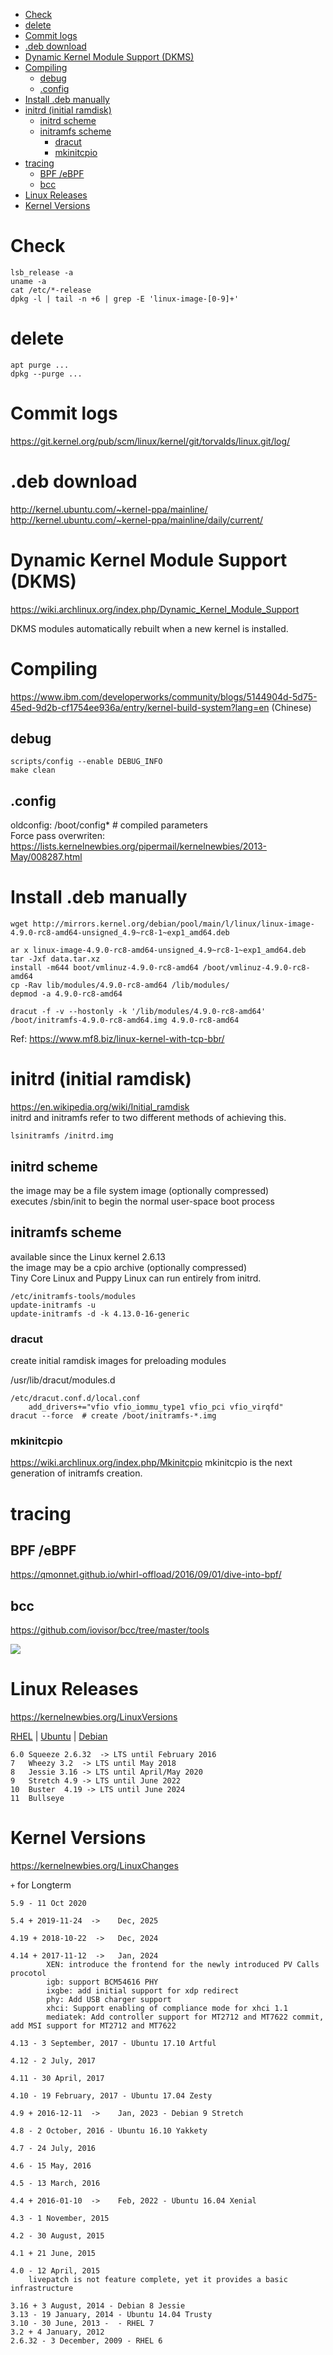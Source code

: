 <!-- TOC -->

- [Check](#check)
- [delete](#delete)
- [Commit logs](#commit-logs)
- [.deb download](#deb-download)
- [Dynamic Kernel Module Support (DKMS)](#dynamic-kernel-module-support-dkms)
- [Compiling](#compiling)
    - [debug](#debug)
    - [.config](#config)
- [Install .deb manually](#install-deb-manually)
- [initrd (initial ramdisk)](#initrd-initial-ramdisk)
    - [initrd scheme](#initrd-scheme)
    - [initramfs scheme](#initramfs-scheme)
        - [dracut](#dracut)
        - [mkinitcpio](#mkinitcpio)
- [tracing](#tracing)
    - [BPF /eBPF](#bpf-ebpf)
    - [bcc](#bcc)
- [Linux Releases](#linux-releases)
- [Kernel Versions](#kernel-versions)

<!-- /TOC -->

# Check

    lsb_release -a
    uname -a
    cat /etc/*-release
    dpkg -l | tail -n +6 | grep -E 'linux-image-[0-9]+'

# delete

    apt purge ...
    dpkg --purge ...

# Commit logs
https://git.kernel.org/pub/scm/linux/kernel/git/torvalds/linux.git/log/

# .deb download
http://kernel.ubuntu.com/~kernel-ppa/mainline/  
http://kernel.ubuntu.com/~kernel-ppa/mainline/daily/current/

# Dynamic Kernel Module Support (DKMS)
https://wiki.archlinux.org/index.php/Dynamic_Kernel_Module_Support

DKMS modules automatically rebuilt when a new kernel is installed.

# Compiling
https://www.ibm.com/developerworks/community/blogs/5144904d-5d75-45ed-9d2b-cf1754ee936a/entry/kernel-build-system?lang=en (Chinese)

## debug

    scripts/config --enable DEBUG_INFO
    make clean

## .config
oldconfig: /boot/config*  # compiled parameters  
Force pass overwriten: https://lists.kernelnewbies.org/pipermail/kernelnewbies/2013-May/008287.html

# Install .deb manually
```
wget http://mirrors.kernel.org/debian/pool/main/l/linux/linux-image-4.9.0-rc8-amd64-unsigned_4.9~rc8-1~exp1_amd64.deb

ar x linux-image-4.9.0-rc8-amd64-unsigned_4.9~rc8-1~exp1_amd64.deb
tar -Jxf data.tar.xz
install -m644 boot/vmlinuz-4.9.0-rc8-amd64 /boot/vmlinuz-4.9.0-rc8-amd64
cp -Rav lib/modules/4.9.0-rc8-amd64 /lib/modules/
depmod -a 4.9.0-rc8-amd64

dracut -f -v --hostonly -k '/lib/modules/4.9.0-rc8-amd64'  /boot/initramfs-4.9.0-rc8-amd64.img 4.9.0-rc8-amd64
```
Ref: https://www.mf8.biz/linux-kernel-with-tcp-bbr/    

# initrd (initial ramdisk)
https://en.wikipedia.org/wiki/Initial_ramdisk  
initrd and initramfs refer to two different methods of achieving this.   

    lsinitramfs /initrd.img

## initrd scheme
the image may be a file system image (optionally compressed)  
executes /sbin/init to begin the normal user-space boot process

## initramfs scheme
available since the Linux kernel 2.6.13  
the image may be a cpio archive (optionally compressed)  
Tiny Core Linux and Puppy Linux can run entirely from initrd.
 
    /etc/initramfs-tools/modules
    update-initramfs -u
    update-initramfs -d -k 4.13.0-16-generic

### dracut
create initial ramdisk images for preloading modules

/usr/lib/dracut/modules.d

    /etc/dracut.conf.d/local.conf
        add_drivers+="vfio vfio_iommu_type1 vfio_pci vfio_virqfd"
    dracut --force  # create /boot/initramfs-*.img

### mkinitcpio
https://wiki.archlinux.org/index.php/Mkinitcpio
mkinitcpio is the next generation of initramfs creation.

# tracing
## BPF /eBPF
https://qmonnet.github.io/whirl-offload/2016/09/01/dive-into-bpf/

## bcc
https://github.com/iovisor/bcc/tree/master/tools

![](http://www.brendangregg.com/Perf/bcc_tracing_tools.png)

# Linux Releases
https://kernelnewbies.org/LinuxVersions

[RHEL](https://access.redhat.com/articles/3078) | 
[Ubuntu](https://askubuntu.com/questions/517136/list-of-ubuntu-versions-with-corresponding-linux-kernel-version) | 
[Debian](https://en.wikipedia.org/wiki/Debian_version_history#Release_table)

    6.0	Squeeze	2.6.32  -> LTS until February 2016
    7	Wheezy 3.2  -> LTS until May 2018
    8	Jessie 3.16 -> LTS until April/May 2020
    9	Stretch	4.9	-> LTS until June 2022
    10	Buster  4.19 -> LTS until June 2024
    11	Bullseye

# Kernel Versions
https://kernelnewbies.org/LinuxChanges

`+` for Longterm

    5.9 - 11 Oct 2020

    5.4 + 2019-11-24  ->	Dec, 2025

    4.19 + 2018-10-22  ->	Dec, 2024

    4.14 + 2017-11-12  ->	Jan, 2024
            XEN: introduce the frontend for the newly introduced PV Calls procotol
            igb: support BCM54616 PHY
            ixgbe: add initial support for xdp redirect
            phy: Add USB charger support
            xhci: Support enabling of compliance mode for xhci 1.1
            mediatek: Add controller support for MT2712 and MT7622 commit, add MSI support for MT2712 and MT7622

    4.13 - 3 September, 2017 - Ubuntu 17.10 Artful

    4.12 - 2 July, 2017

    4.11 - 30 April, 2017

    4.10 - 19 February, 2017 - Ubuntu 17.04 Zesty

    4.9 + 2016-12-11  ->	Jan, 2023 - Debian 9 Stretch

    4.8 - 2 October, 2016 - Ubuntu 16.10 Yakkety

    4.7 - 24 July, 2016

    4.6 - 15 May, 2016

    4.5 - 13 March, 2016

    4.4 + 2016-01-10  ->	Feb, 2022 - Ubuntu 16.04 Xenial

    4.3 - 1 November, 2015

    4.2 - 30 August, 2015

    4.1 + 21 June, 2015

    4.0 - 12 April, 2015
        livepatch is not feature complete, yet it provides a basic infrastructure

    3.16 + 3 August, 2014 - Debian 8 Jessie 
    3.13 - 19 January, 2014 - Ubuntu 14.04 Trusty
    3.10 - 30 June, 2013 -  - RHEL 7
    3.2 + 4 January, 2012
    2.6.32 - 3 December, 2009 - RHEL 6